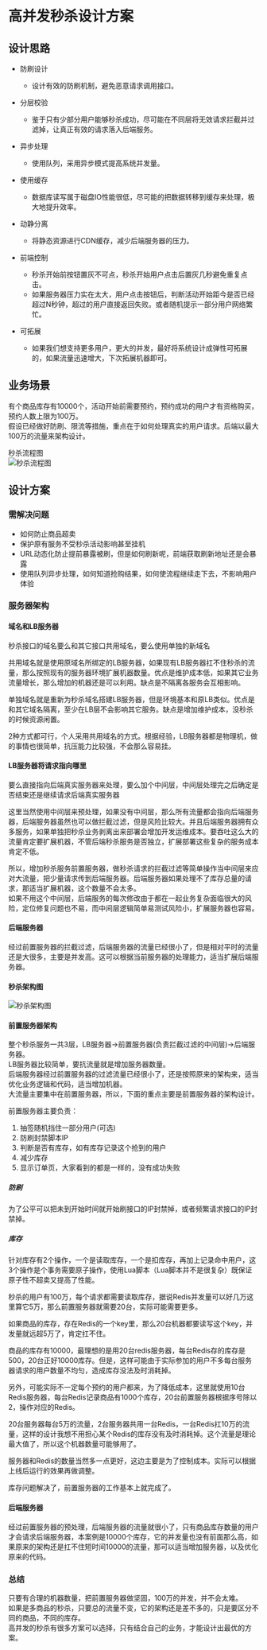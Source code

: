 # 高并发秒杀设计方案

## 设计思路

* 防刷设计
    * 设计有效的防刷机制，避免恶意请求调用接口。

* 分层校验
    * 鉴于只有少部分用户能够秒杀成功，尽可能在不同层将无效请求拦截并过滤掉，让真正有效的请求落入后端服务。

* 异步处理
    * 使用队列，采用异步模式提高系统并发量。

* 使用缓存
    * 数据库读写属于磁盘IO性能很低，尽可能的把数据转移到缓存来处理，极大地提升效率。

* 动静分离
    * 将静态资源进行CDN缓存，减少后端服务器的压力。

* 前端控制
    * 秒杀开始前按钮置灰不可点，秒杀开始用户点击后置灰几秒避免重复点击。
    * 如果服务器压力实在太大，用户点击按钮后，判断活动开始距今是否已经超过N秒钟，超过的用户直接返回失败。或者随机提示一部分用户网络繁忙。

* 可拓展
    * 如果我们想支持更多用户，更大的并发，最好将系统设计成弹性可拓展的，如果流量迅速增大，下次拓展机器即可。

##  业务场景

有个商品库存有10000个，活动开始前需要预约，预约成功的用户才有资格购买，预约人数上限为100万。  
假设已经做好防刷、限流等措施，重点在于如何处理真实的用户请求。后端以最大100万的流量来架构设计。

秒杀流程图  
![秒杀流程图](https://raw.githubusercontent.com/windboy3699/mydocs/master/images/spike_biz.jpg)

## 设计方案

### 需解决问题

* 如何防止商品超卖
* 保护原有服务不受秒杀活动影响甚至挂机
* URL动态化防止提前暴露被刷，但是如何刷新呢，前端获取刷新地址还是会暴露
* 使用队列异步处理，如何知道抢购结果，如何使流程继续走下去，不影响用户体验

### 服务器架构

#### 域名和LB服务器
秒杀接口的域名要么和其它接口共用域名，要么使用单独的新域名

共用域名就是使用原域名所绑定的LB服务器，如果现有LB服务器扛不住秒杀的流量，那么按照现有的服务器环境扩展机器数量。优点是维护成本低，如果其它业务流量增长，那么增加的机器还是可以利用。缺点是不隔离各服务会互相影响。

单独域名就是重新为秒杀域名搭建LB服务器，但是环境基本和原LB类似。优点是和其它域名隔离，至少在LB层不会影响其它服务。缺点是增加维护成本，没秒杀的时候资源闲置。

2种方式都可行，个人采用共用域名的方式。根据经验，LB服务器都是物理机，做的事情也很简单，抗压能力比较强，不会那么容易挂。

#### LB服务器将请求指向哪里

要么直接指向后端真实服务器来处理，要么加个中间层，中间层处理完之后确定是否结束还是继续请求后端真实服务器

这里当然使用中间层来预处理，如果没有中间层，那么所有流量都会指向后端服务器，后端服务器虽然也可以做拦截过滤，但是风险比较大。并且后端服务器拥有众多服务，如果单独把秒杀业务剥离出来部署会增加开发运维成本。要吞吐这么大的流量肯定要扩展机器，不管后端秒杀服务是否独立，扩展部署这些复杂的服务成本肯定不低。

所以，增加秒杀服务前置服务器，做秒杀请求的拦截过滤等简单操作当中间层来应对大流量，把少量请求传到后端服务器。后端服务器如果处理不了库存总量的请求，那适当扩展机器，这个数量不会太多。  
如果不用这个中间层，后端服务的每次修改由于都在一起业务复杂面临很大的风险，定位修复问题也不易，而中间层逻辑简单易测试风险小，扩展服务器也容易。

#### 后端服务器

经过前置服务器的拦截过滤，后端服务器的流量已经很小了，但是相对平时的流量还是大很多，主要是并发高。这可以根据当前服务器的处理能力，适当扩展后端服务器。

#### 秒杀架构图

![秒杀架构图](https://raw.githubusercontent.com/windboy3699/mydocs/master/images/spike_servers.jpg)

#### 前置服务器架构

整个秒杀服务一共3层，LB服务器->前置服务器(负责拦截过滤的中间层)->后端服务器。  
LB服务器比较简单，要抗流量就是增加服务器数量。  
后端服务器经过前置服务器的过滤流量已经很小了，还是按照原来的架构来，适当优化业务逻辑和代码，适当增加机器。  
大流量主要集中在前置服务器，所以，下面的重点主要是前置服务器的架构设计。

前置服务器主要负责：
1. 抽签随机挡住一部分用户(可选)
2. 防刷封禁脚本IP
3. 判断是否有库存，如有库存记录这个抢到的用户
4. 减少库存
5. 显示订单页，大家看到的都是一样的，没有成功失败

##### 防刷

为了公平可以把未到开始时间就开始刷接口的IP封禁掉，或者频繁请求接口的IP封禁掉。

##### 库存

针对库存有2个操作，一个是读取库存，一个是扣库存，再加上记录命中用户，这3个操作是个事务需要原子操作，使用Lua脚本（Lua脚本并不是很复杂）既保证原子性不超卖又提高了性能。

秒杀的用户有100万，每个请求都需要读取库存，据说Redis并发量可以好几万这里算它5万，那么前置服务器就需要20台，实际可能需要更多。

如果商品的库存，存在Redis的一个key里，那么20台机器都要读写这个key，并发量就远超5万了，肯定扛不住。

商品的库存有10000，最理想的是用20台redis服务器，每台Redis存的库存是500，20台正好10000库存。但是，这样可能由于实际参加的用户不多每台服务器请求的用户数量不均匀，造成库存没法及时消耗掉。

另外，可能实际不一定每个预约的用户都来，为了降低成本，这里就使用10台Redis服务器，每台Redis记录商品有1000个库存，20台前置服务器根据序号除以2，操作对应的Redis。

20台服务器每台5万的流量，2台服务器共用一台Redis，一台Redis扛10万的流量，这样的设计我想不用担心某个Redis的库存没有及时消耗掉。这个流量是理论最大值了，所以这个机器数量可能够用了。

服务器和Redis的数量当然多一点更好，这边主要是为了控制成本。实际可以根据上线后运行的效果再做调整。

库存问题解决了，前置服务器的工作基本上就完成了。

#### 后端服务器

经过前置服务器的预处理，后端服务器的流量就很小了，只有商品库存数量的用户才会请求后端服务器，本案例是10000个库存，它的并发量也没有前面那么高，如果原来的架构还是扛不住短时间10000的流量，那可以适当增加服务器，以及优化原来的代码。

### 总结

只要有合理的机器数量，把前置服务器做坚固，100万的并发，并不会太难。  
如果是多商品的秒杀，只要总的流量不变，它的架构还是差不多的，只是要区分不同的商品，不同的库存。  
高并发的秒杀有很多方案可以选择，只有结合自己的业务，才能设计出最优的方案。

